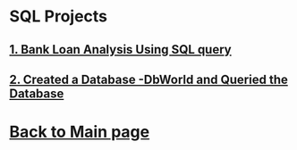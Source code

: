 # SQL Projects 
## [1. Bank Loan Analysis Using SQL query](https://github.com/charliethomasct82/SQL_BANK_LOAN/blob/main/Bankloan_SQLQuery.sql)


## [2. Created a Database -DbWorld and Queried the Database](https://github.com/charliethomasct82/SQL_WORLD_DATABASE.) 







# [Back to Main page](https://charliethomasct82.github.io/Website/)
